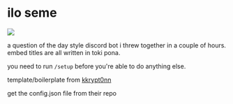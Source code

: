 # ilo seme

<img src="https://i.imgur.com/eu4iyns.png" />

a question of the day style discord bot i threw together in a couple of hours.  
embed titles are all written in toki pona.

you need to run `/setup` before you're able to do anything else.

template/boilerplate from [kkrypt0nn](https://github.com/kkrypt0nn/Python-Discord-Bot-Template/tree/master/cogs/slash)

get the config.json file from their repo  
